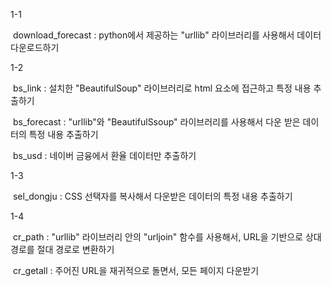 1-1

​	download_forecast : python에서 제공하는 "urllib" 라이브러리를 사용해서 데이터 다운로드하기



1-2

​	bs_link : 설치한 "BeautifulSoup" 라이브러리로 html 요소에 접근하고 특정 내용 추출하기

​	bs_forecast : "urllib"와 "BeautifulSsoup" 라이브러리를 사용해서 다운 받은 데이터의 특정 내용 추출하기

​	bs_usd : 네이버 금융에서 환율 데이터만 추출하기



1-3

​	sel_dongju : CSS 선택자를 복사해서 다운받은 데이터의 특정 내용 추출하기



1-4

​	cr_path : "urllib" 라이브러리 안의 "urljoin" 함수를 사용해서, URL을 기반으로 상대 경로를 절대 경로로 변환하기

​	cr_getall : 주어진 URL을 재귀적으로 돌면서, 모든 페이지 다운받기